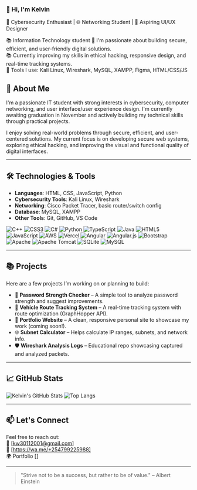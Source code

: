 ### 👋 Hi, I'm Kelvin 


 
🔐 Cybersecurity Enthusiast | 🌐 Networking Student | 🎨 Aspiring UI/UX Designer  

📚 Information Technology student
🚀 I'm passionate about building secure, efficient, and user-friendly digital solutions.  
📚 Currently improving my skills in ethical hacking, responsive design, and real-time tracking systems.  
🔧 Tools I use: 
          Kali Linux, 
          Wireshark, 
          MySQL, 
          XAMPP, 
          Figma, 
          HTML/CSS/JS


## 🚀 About Me

I'm a passionate IT student with strong interests in cybersecurity, computer networking, and user interface/user experience design. I'm currently awaiting graduation in November and actively building my technical skills through practical projects.

I enjoy solving real-world problems through secure, efficient, and user-centered solutions. My current focus is on developing secure web systems, exploring ethical hacking, and improving the visual and functional quality of digital interfaces.

---

## 🛠️ Technologies & Tools

- **Languages**: HTML, CSS, JavaScript, Python  
- **Cybersecurity Tools**: Kali Linux, Wireshark  
- **Networking**: Cisco Packet Tracer, basic router/switch config   
- **Database**: MySQL, XAMPP  
- **Other Tools**: Git, GitHub, VS Code


![C++](https://img.shields.io/badge/c++-%2300599C.svg?style=for-the-badge&logo=c%2B%2B&logoColor=white) ![CSS3](https://img.shields.io/badge/css3-%231572B6.svg?style=for-the-badge&logo=css3&logoColor=white) ![C#](https://img.shields.io/badge/c%23-%23239120.svg?style=for-the-badge&logo=csharp&logoColor=white) ![Python](https://img.shields.io/badge/python-3670A0?style=for-the-badge&logo=python&logoColor=ffdd54) ![TypeScript](https://img.shields.io/badge/typescript-%23007ACC.svg?style=for-the-badge&logo=typescript&logoColor=white) ![Java](https://img.shields.io/badge/java-%23ED8B00.svg?style=for-the-badge&logo=openjdk&logoColor=white) ![HTML5](https://img.shields.io/badge/html5-%23E34F26.svg?style=for-the-badge&logo=html5&logoColor=white) ![JavaScript](https://img.shields.io/badge/javascript-%23323330.svg?style=for-the-badge&logo=javascript&logoColor=%23F7DF1E) ![AWS](https://img.shields.io/badge/AWS-%23FF9900.svg?style=for-the-badge&logo=amazon-aws&logoColor=white) ![Vercel](https://img.shields.io/badge/vercel-%23000000.svg?style=for-the-badge&logo=vercel&logoColor=white) ![Angular](https://img.shields.io/badge/angular-%23DD0031.svg?style=for-the-badge&logo=angular&logoColor=white) ![Angular.js](https://img.shields.io/badge/angular.js-%23E23237.svg?style=for-the-badge&logo=angularjs&logoColor=white) ![Bootstrap](https://img.shields.io/badge/bootstrap-%238511FA.svg?style=for-the-badge&logo=bootstrap&logoColor=white) ![Apache](https://img.shields.io/badge/apache-%23D42029.svg?style=for-the-badge&logo=apache&logoColor=white) ![Apache Tomcat](https://img.shields.io/badge/apache%20tomcat-%23F8DC75.svg?style=for-the-badge&logo=apache-tomcat&logoColor=black) ![SQLite](https://img.shields.io/badge/sqlite-%2307405e.svg?style=for-the-badge&logo=sqlite&logoColor=white) ![MySQL](https://img.shields.io/badge/mysql-4479A1.svg?style=for-the-badge&logo=mysql&logoColor=white)

---

## 📚 Projects

Here are a few projects I’m working on or planning to build:

- 🔐 **Password Strength Checker** – A simple tool to analyze password strength and suggest improvements.
- 🚗 **Vehicle Route Tracking System** – A real-time tracking system with route optimization (GraphHopper API).
- 🎨 **Portfolio Website** – A clean, responsive personal site to showcase my work (coming soon!).
- 🌐 **Subnet Calculator** – Helps calculate IP ranges, subnets, and network info.
- 🛡️ **Wireshark Analysis Logs** – Educational repo showcasing captured and analyzed packets.

---

## 📈 GitHub Stats

![Kelvin's GitHub Stats](https://github-readme-stats.vercel.app/api?username=atratarom&show_icons=true&theme=radical)
![Top Langs](https://github-readme-stats.vercel.app/api/top-langs/?username=atratarom&layout=compact&theme=radical)

---

## 📫 Let's Connect

Feel free to reach out:  
📧 [kw30112001@gmail.com]  
🔗 [https://wa.me/+254799225988]  
🌍 Portfolio []

---

> "Strive not to be a success, but rather to be of value." – Albert Einstein

<!-- Proudly created with GPRM ( https://gprm.itsvg.in ) -->
